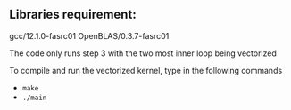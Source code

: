 ## Libraries requirement:
gcc/12.1.0-fasrc01 OpenBLAS/0.3.7-fasrc01

The code only runs step 3 with the two most inner loop being vectorized

To compile and run the vectorized kernel, type in the following commands
- `make`
- `./main`

